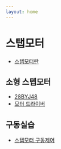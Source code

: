 ```yaml
---
layout: home
---
```


# 스탭모터

* [스텝모터란](./090_스탭모터란)

## 소형 스텝모터
* [28BYJ48](./091_28BYJ48)
* [모터 드라이버](./092_모터_드라이버)

## 구동실습
* [스텝모터 구동제어](./093_스텝모터_구동제어)